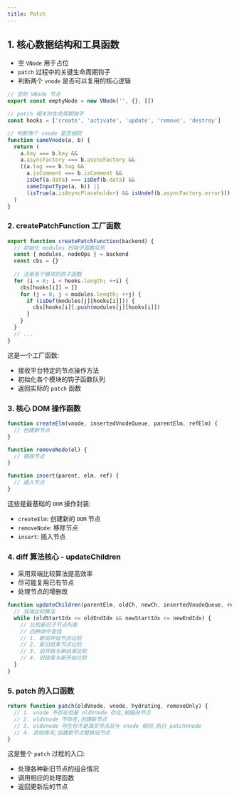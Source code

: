 ```yaml
---
title: Patch
---
```


## 1. 核心数据结构和工具函数

- 空 `VNode` 用于占位
- `patch` 过程中的关键生命周期钩子
- 判断两个 `vnode` 是否可以复用的核心逻辑

```typescript
// 空的 VNode 节点
export const emptyNode = new VNode('', {}, [])

// patch 相关的生命周期钩子
const hooks = ['create', 'activate', 'update', 'remove', 'destroy']

// 判断两个 vnode 是否相同
function sameVnode(a, b) {
  return (
    a.key === b.key &&
    a.asyncFactory === b.asyncFactory &&
    ((a.tag === b.tag &&
      a.isComment === b.isComment &&
      isDef(a.data) === isDef(b.data) &&
      sameInputType(a, b)) ||
      (isTrue(a.isAsyncPlaceholder) && isUndef(b.asyncFactory.error)))
  )
}
```

### 2. createPatchFunction 工厂函数

```typescript
export function createPatchFunction(backend) {
  // 初始化 modules 的钩子函数队列
  const { modules, nodeOps } = backend
  const cbs = {}
  
  // 注册各个模块的钩子函数
  for (i = 0; i < hooks.length; ++i) {
    cbs[hooks[i]] = []
    for (j = 0; j < modules.length; ++j) {
      if (isDef(modules[j][hooks[i]])) {
        cbs[hooks[i]].push(modules[j][hooks[i]])
      }
    }
  }
  // ...
}
```

这是一个工厂函数:
- 接收平台特定的节点操作方法
- 初始化各个模块的钩子函数队列
- 返回实际的 `patch` 函数

### 3. 核心 DOM 操作函数

```typescript
function createElm(vnode, insertedVnodeQueue, parentElm, refElm) {
  // 创建新节点
}

function removeNode(el) {
  // 移除节点
} 

function insert(parent, elm, ref) {
  // 插入节点
}
```

这些是最基础的 `DOM` 操作封装:
- `createElm`: 创建新的 `DOM` 节点
- `removeNode`: 移除节点
- `insert`: 插入节点

### 4. diff 算法核心 - updateChildren

- 采用双端比较算法提高效率
- 尽可能复用已有节点
- 处理节点的增删改

```typescript
function updateChildren(parentElm, oldCh, newCh, insertedVnodeQueue, removeOnly) {
  // 双端比较算法
  while (oldStartIdx <= oldEndIdx && newStartIdx <= newEndIdx) {
    // 比较新旧子节点列表
    // 四种命中查找
    // 1. 新旧开始节点比较
    // 2. 新旧结束节点比较  
    // 3. 旧开始与新结束比较
    // 4. 旧结束与新开始比较
  }
}
```

### 5. patch 的入口函数

```typescript
return function patch(oldVnode, vnode, hydrating, removeOnly) {
  // 1. vnode 不存在但是 oldVnode 存在,销毁旧节点
  // 2. oldVnode 不存在,创建新节点 
  // 3. oldVnode 存在但不是真实节点且与 vnode 相同,执行 patchVnode
  // 4. 其他情况,创建新节点替换旧节点
}
```

这是整个 `patch` 过程的入口:
- 处理各种新旧节点的组合情况
- 调用相应的处理函数
- 返回更新后的节点

